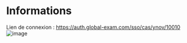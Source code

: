 # Informations  
Lien de connexion : https://auth.global-exam.com/sso/cas/ynov/10010  
![image](https://user-images.githubusercontent.com/43669537/212771507-dd27243a-1404-4a9d-b858-71b263f4fcc9.png)
